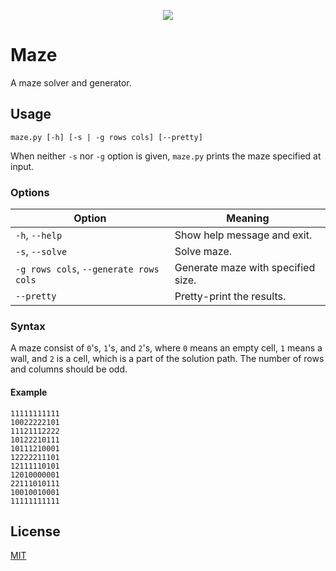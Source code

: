 <p align="center">
  <img src="https://user-images.githubusercontent.com/33803413/75342751-51913c00-5897-11ea-8022-5f6864f12a4d.png">
</p>

# Maze

A maze solver and generator.

## Usage

```
maze.py [-h] [-s | -g rows cols] [--pretty]
```

When neither `-s` nor `-g` option is given, `maze.py` prints the maze specified at input.

### Options

Option | Meaning |
--- | ---
`-h`, `--help` | Show help message and exit.
`-s`, `--solve` | Solve maze.
`-g rows cols`, `--generate rows cols` | Generate maze with specified size.
`--pretty` | Pretty-print the results.

### Syntax

A maze consist of `0`'s, `1`'s, and `2`'s, where `0` means an empty cell, `1` means a wall, and `2` is a cell, which is a part of the solution path.
The number of rows and columns should be odd.

#### Example

```
11111111111
10022222101
11121112222
10122210111
10111210001
12222211101
12111110101
12010000001
22111010111
10010010001
11111111111
```

## License

[MIT](https://github.com/wadiim/maze/blob/master/LICENSE)
